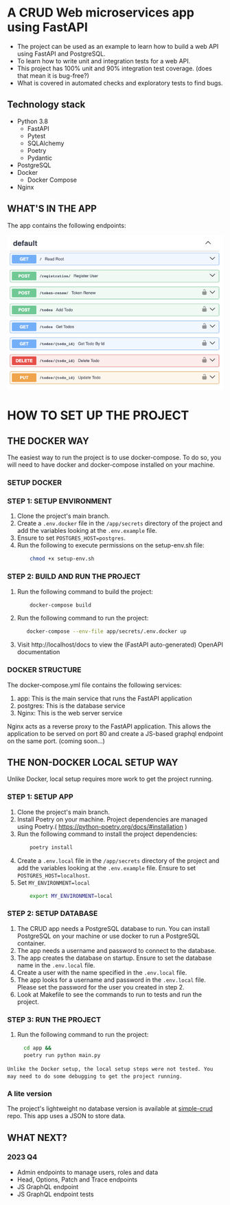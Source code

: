 # A CRUD Web microservices app using FastAPI

- The project can be used as an example to learn how to build a web API using FastAPI and PostgreSQL.
- To learn how to write unit and integration tests for a web API.
- This project has 100% unit and 90% integration test coverage. (does that mean it is bug-free?)
- What is covered in automated checks and exploratory tests to find bugs.

## Technology stack
- Python 3.8
  - FastAPI
  - Pytest
  - SQLAlchemy
  - Poetry
  - Pydantic
- PostgreSQL
- Docker
  - Docker Compose
- Nginx


## WHAT'S IN THE APP

The app contains the following endpoints: 

![endpoints.png](Extras%2Fimages%2Fendpoints.png)

# HOW TO SET UP THE PROJECT

## THE DOCKER WAY

The easiest way to run the project is to use docker-compose. 
To do so, you will need to have docker and docker-compose installed on your machine.

### SETUP DOCKER
### STEP 1: SETUP ENVIRONMENT

1. Clone the project's main branch.
2. Create a `.env.docker` file in the `/app/secrets` directory of the project and add the variables looking at the `.env.example` file.
3. Ensure to set `POSTGRES_HOST=postgres`.
4. Run the following to execute permissions on the setup-env.sh file:
    ```bash
        chmod +x setup-env.sh
    ```

### STEP 2: BUILD AND RUN THE PROJECT

1. Run the following command to build the project:
    ```bash
	    docker-compose build
    ``` 
2. Run the following command to run the project:
    ```bash
       docker-compose --env-file app/secrets/.env.docker up
    ```
3. Visit http://localhost/docs to view the (FastAPI auto-generated) OpenAPI documentation

### DOCKER STRUCTURE

The docker-compose.yml file contains the following services:

1. app: This is the main service that runs the FastAPI application
2. postgres: This is the database service
3. Nginx: This is the web server service

Nginx acts as a reverse proxy to the FastAPI application. 
This allows the application to be served on port 80 and create a JS-based graphql endpoint on the same port. (coming soon...)


## THE NON-DOCKER LOCAL SETUP WAY

Unlike Docker, local setup requires more work to get the project running.

### STEP 1: SETUP APP
1. Clone the project's main branch.
2. Install Poetry on your machine. Project dependencies are managed using Poetry.( https://python-poetry.org/docs/#installation )
3. Run the following command to install the project dependencies:
    ```bash
        poetry install
    ```
4. Create a `.env.local` file in the `/app/secrets` directory of the project and add the variables looking at the `.env.example` file. Ensure to set `POSTGRES_HOST=localhost`.
5. Set `MY_ENVIRONMENT=local`
    ```bash
        export MY_ENVIRONMENT=local
    ```

### STEP 2: SETUP DATABASE

1. The CRUD app needs a PostgreSQL database to run. You can install PostgreSQL on your machine or use docker to run a PostgreSQL container.
2. The app needs a username and password to connect to the database. 
3. The app creates the database on startup. Ensure to set the database name in the `.env.local` file.
4. Create a user with the name specified in the `.env.local` file.
5. The app looks for a username and password in the `.env.local` file. Please set the password for the user you created in step 2.
6. Look at Makefile to see the commands to run to tests and run the project.

### STEP 3: RUN THE PROJECT

1. Run the following command to run the project:
    ```bash
      cd app &&
      poetry run python main.py
    ```

`Unlike the Docker setup, the local setup steps were not tested. You may need to do some debugging to get the project running.`


### A lite version

The project's lightweight no database version is available at [simple-crud](https://github.com/dhanasekars/simple-crud-microservices) repo.
This app uses a JSON to store data.

## WHAT NEXT?

### 2023 Q4
- Admin endpoints to manage users, roles and data
- Head, Options, Patch and Trace endpoints
- JS GraphQL endpoint
- JS GraphQL endpoint tests
